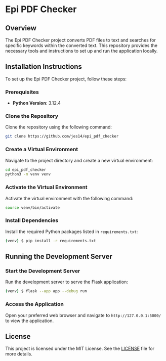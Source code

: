 # Epi PDF Checker

## Overview

The Epi PDF Checker project converts PDF files to text and searches for specific keywords within the converted text. This repository provides the necessary tools and instructions to set up and run the application locally.

## Installation Instructions

To set up the Epi PDF Checker project, follow these steps:

### Prerequisites

- **Python Version**: 3.12.4
### Clone the Repository

Clone the repository using the following command:

```sh
git clone https://github.com/jes14/epi_pdf_checker
```

### Create a Virtual Environment

Navigate to the project directory and create a new virtual environment:

```sh
cd epi_pdf_checker
python3 -m venv venv
```

### Activate the Virtual Environment

Activate the virtual environment with the following command:

```sh
source venv/bin/activate
```

### Install Dependencies

Install the required Python packages listed in `requirements.txt`:

```sh
(venv) $ pip install -r requirements.txt
```

## Running the Development Server

### Start the Development Server

Run the development server to serve the Flask application:

```sh
(venv) $ flask --app app --debug run
```

### Access the Application

Open your preferred web browser and navigate to `http://127.0.0.1:5000/` to view the application.

## License

This project is licensed under the MIT License. See the [LICENSE](LICENSE) file for more details.
